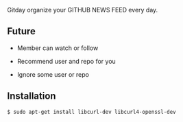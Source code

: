 Gitday
organize your GITHUB NEWS FEED every day.

## Future

* Member can watch or follow

* Recommend user and repo for you

* Ignore some user or repo

## Installation

```sh
$ sudo apt-get install libcurl-dev libcurl4-openssl-dev
```

